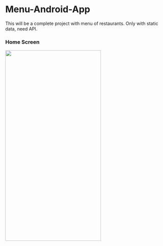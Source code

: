 # Menu-Android-App
This will be a complete project with menu of restaurants. Only with static data, need API.

### Home Screen

<a target='_blank'><img class='header-img' width=300px height=600px src='https://raw.githubusercontent.com/MtsRovari/Menu-Android-App/master/screenshots/Screen%20Shot%202019-06-16%20at%2020.41.34.png' /></a>
